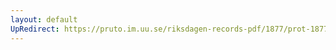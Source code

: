 ```yaml
---
layout: default
UpRedirect: https://pruto.im.uu.se/riksdagen-records-pdf/1877/prot-1877--fk--017.pdf
---
```

